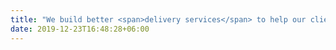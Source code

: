 ```yaml
---
title: "We build better <span>delivery services</span> to help our clients build better <span>companies</span>"
date: 2019-12-23T16:48:28+06:00
---
```

